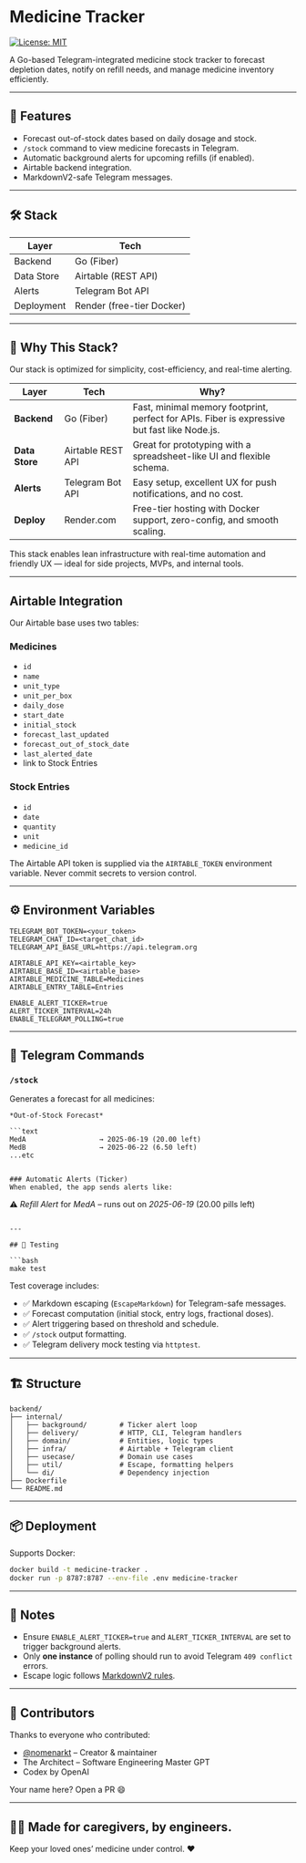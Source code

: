 # Medicine Tracker
[![License: MIT](https://img.shields.io/badge/License-MIT-yellow.svg)](LICENSE)

A Go-based Telegram-integrated medicine stock tracker to forecast depletion dates, notify on refill needs, and manage medicine inventory efficiently.

---

## 🚀 Features

* Forecast out-of-stock dates based on daily dosage and stock.
* `/stock` command to view medicine forecasts in Telegram.
* Automatic background alerts for upcoming refills (if enabled).
* Airtable backend integration.
* MarkdownV2-safe Telegram messages.

---

## 🛠️ Stack

| Layer      | Tech                      |
| ---------- | ------------------------- |
| Backend    | Go (Fiber)                |
| Data Store | Airtable (REST API)       |
| Alerts     | Telegram Bot API          |
| Deployment | Render (free-tier Docker) |

---

## 🧱 Why This Stack?

Our stack is optimized for simplicity, cost-efficiency, and real-time alerting.

| Layer          | Tech              | Why?                                                                                         |
| -------------- | ----------------- | -------------------------------------------------------------------------------------------- |
| **Backend**    | Go (Fiber)        | Fast, minimal memory footprint, perfect for APIs. Fiber is expressive but fast like Node.js. |
| **Data Store** | Airtable REST API | Great for prototyping with a spreadsheet-like UI and flexible schema.                        |
| **Alerts**     | Telegram Bot API  | Easy setup, excellent UX for push notifications, and no cost.                                |
| **Deploy**     | Render.com        | Free-tier hosting with Docker support, zero-config, and smooth scaling.                      |

This stack enables lean infrastructure with real-time automation and friendly UX — ideal for side projects, MVPs, and internal tools.

---

## Airtable Integration

Our Airtable base uses two tables:

### Medicines

* `id`
* `name`
* `unit_type`
* `unit_per_box`
* `daily_dose`
* `start_date`
* `initial_stock`
* `forecast_last_updated`
* `forecast_out_of_stock_date`
* `last_alerted_date`
* link to Stock Entries

### Stock Entries

* `id`
* `date`
* `quantity`
* `unit`
* `medicine_id`

The Airtable API token is supplied via the `AIRTABLE_TOKEN` environment variable. Never commit secrets to version control.

---

## ⚙️ Environment Variables

```
TELEGRAM_BOT_TOKEN=<your_token>
TELEGRAM_CHAT_ID=<target_chat_id>
TELEGRAM_API_BASE_URL=https://api.telegram.org

AIRTABLE_API_KEY=<airtable_key>
AIRTABLE_BASE_ID=<airtable_base>
AIRTABLE_MEDICINE_TABLE=Medicines
AIRTABLE_ENTRY_TABLE=Entries

ENABLE_ALERT_TICKER=true
ALERT_TICKER_INTERVAL=24h
ENABLE_TELEGRAM_POLLING=true
```

---

## 💬 Telegram Commands

### `/stock`

Generates a forecast for all medicines:

````
*Out-of-Stock Forecast*

```text
MedA                  → 2025-06-19 (20.00 left)
MedB                  → 2025-06-22 (6.50 left)
...etc
````

```

### Automatic Alerts (Ticker)
When enabled, the app sends alerts like:

```

⚠️ *Refill Alert* for *MedA* – runs out on *2025-06-19*
(20.00 pills left)

````

---

## 🧪 Testing

```bash
make test
````

Test coverage includes:

* ✅ Markdown escaping (`EscapeMarkdown`) for Telegram-safe messages.
* ✅ Forecast computation (initial stock, entry logs, fractional doses).
* ✅ Alert triggering based on threshold and schedule.
* ✅ `/stock` output formatting.
* ✅ Telegram delivery mock testing via `httptest`.

---

## 🏗️ Structure

```
backend/
├── internal/
│   ├── background/        # Ticker alert loop
│   ├── delivery/          # HTTP, CLI, Telegram handlers
│   ├── domain/            # Entities, logic types
│   ├── infra/             # Airtable + Telegram client
│   ├── usecase/           # Domain use cases
│   ├── util/              # Escape, formatting helpers
│   └── di/                # Dependency injection
├── Dockerfile
└── README.md
```

---

## 📦 Deployment

Supports Docker:

```bash
docker build -t medicine-tracker .
docker run -p 8787:8787 --env-file .env medicine-tracker
```

---

## 📣 Notes

* Ensure `ENABLE_ALERT_TICKER=true` and `ALERT_TICKER_INTERVAL` are set to trigger background alerts.
* Only **one instance** of polling should run to avoid Telegram `409 conflict` errors.
* Escape logic follows [MarkdownV2 rules](https://core.telegram.org/bots/api#markdownv2-style).

---

## 👥 Contributors

Thanks to everyone who contributed:

* [@nomenarkt](https://github.com/nomenarkt) – Creator & maintainer
* The Architect – Software Engineering Master GPT
* Codex by OpenAI

Your name here? Open a PR 😄

---

## 👨‍⚕️ Made for caregivers, by engineers.

Keep your loved ones’ medicine under control. ❤️
